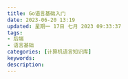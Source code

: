 ```yaml
---
title: Go语言基础入门
date: 2023-06-20 13:19
updated: 星期一 17日 七月 2023 09:33:37
tags: 
- 后端
- 语言基础
categories: [计算机语言知识库]
keywords:
description: 
---
```




